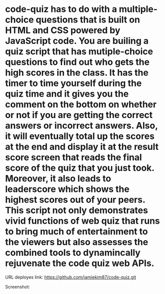 # code-quiz has to do with a multiple-choice questions that is built on HTML and CSS powered by JavaScript code. You are builing a quiz script that has mutiple-choice questions to find out who gets the high scores in the class. It has the timer to time yourself during the quiz time and it gives you the comment on the bottom on whether or not if you are getting the correct answers or incorrect answers. Also, it will eventually total up the scores at the end and display it at the result score screen that reads the final score of the quiz that you just took. Moreover, it also leads to leaderscore which shows the highest scores out of your peers. This script not only demonstrates vivid functions of web quiz that runs to bring much of entertainment to the viewers but also assesses the combined tools to dynamincally rejuvenate the code quiz web APIs.  


URL deployes link: https://github.com/jamiekim87/code-quiz.git

Screenshot: 